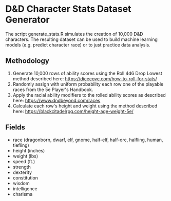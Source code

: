 # D&D Character Stats Dataset Generator  
The script generate_stats.R simulates the creation of 10,000 D&D characters. The resulting dataset can be used to build machine learning models (e.g. predict character race) or to just practice data analysis.  

## Methodology
1. Generate 10,000 rows of ability scores using the Roll 4d6 Drop Lowest method described here: https://dicecove.com/how-to-roll-for-stats/
2. Randomly assign with uniform probability each row one of the playable races from the 5e Player's Handbook.
3. Apply the racial ability modifiers to the rolled ability scores as described here: https://www.dndbeyond.com/races
4. Calculate each row's height and weight using the method described here: https://blackcitadelrpg.com/height-age-weight-5e/

## Fields 
- race (dragonborn, dwarf, elf, gnome, half-elf, half-orc, halfling, human, tiefling)
- height (inches)
- weight (lbs)
- speed (ft.)
- strength
- dexterity 
- constitution
- wisdom
- intelligence 
- charisma 
